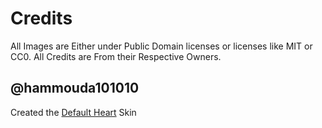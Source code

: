 # Credits
All Images are Either under Public Domain licenses or licenses like MIT or CC0. All Credits are From their Respective Owners.
## @hammouda101010
Created the [Default Heart](https://github.com/hammouda101010/PenguinWare-Assets/tree/main/cosmetics/skins/hearts/Hammouda101010/Heart) Skin
